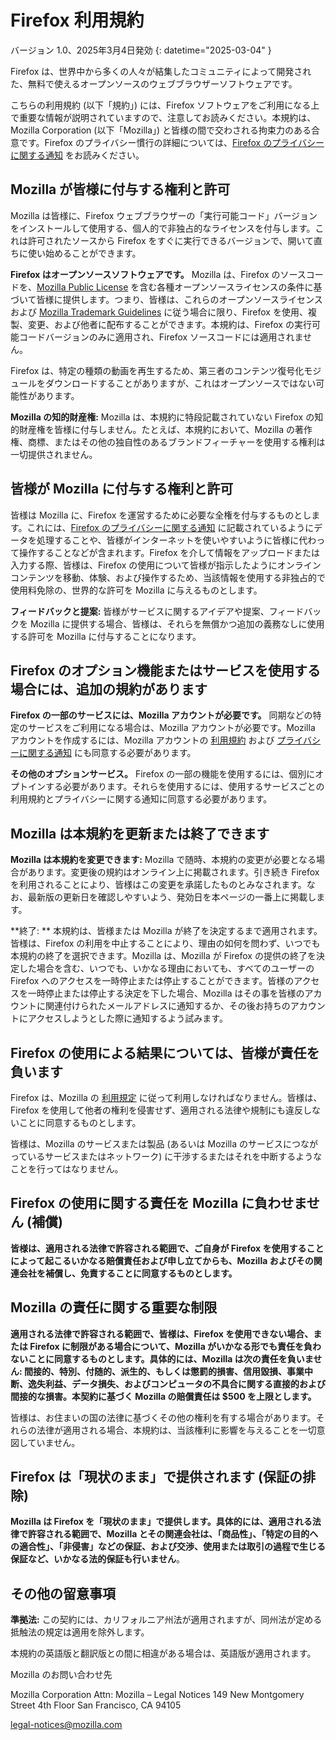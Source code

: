 # Firefox 利用規約

バージョン 1.0、2025年3月4日発効
{: datetime="2025-03-04" }

Firefox は、世界中から多くの人々が結集したコミュニティによって開発された、無料で使えるオープンソースのウェブブラウザーソフトウェアです。

こちらの利用規約 (以下「規約」) には、Firefox ソフトウェアをご利用になる上で重要な情報が説明されていますので、注意してお読みください。本規約は、Mozilla Corporation (以下「Mozilla」) と皆様の間で交わされる拘束力のある合意です。Firefox のプライバシー慣行の詳細については、[Firefox のプライバシーに関する通知](https://www.mozilla.org/privacy/firefox/) をお読みください。

## Mozilla が皆様に付与する権利と許可

Mozilla は皆様に、Firefox ウェブブラウザーの「実行可能コード」バージョンをインストールして使用する、個人的で非独占的なライセンスを付与します。これは許可されたソースから Firefox をすぐに実行できるバージョンで、開いて直ちに使い始めることができます。

**Firefox はオープンソースソフトウェアです。** Mozilla は、Firefox のソースコードを、[Mozilla Public License](https://www.mozilla.org/MPL/) を含む各種オープンソースライセンスの条件に基づいて皆様に提供します。つまり、皆様は、これらのオープンソースライセンスおよび [Mozilla Trademark Guidelines](https://www.mozilla.org/foundation/trademarks/policy/) に従う場合に限り、Firefox を使用、複製、変更、および他者に配布することができます。本規約は、Firefox の実行可能コードバージョンのみに適用され、Firefox ソースコードには適用されません。

Firefox は、特定の種類の動画を再生するため、第三者のコンテンツ復号化モジュールをダウンロードすることがありますが、これはオープンソースではない可能性があります。

**Mozilla の知的財産権:** Mozilla は、本規約に特段記載されていない Firefox の知的財産権を皆様に付与しません。たとえば、本規約において、Mozilla の著作権、商標、またはその他の独自性のあるブランドフィーチャーを使用する権利は一切提供されません。

## 皆様が Mozilla に付与する権利と許可

皆様は Mozilla に、Firefox を運営するために必要な全権を付与するものとします。これには、[Firefox のプライバシーに関する通知](https://www.mozilla.org/privacy/firefox/) に記載されているようにデータを処理することや、皆様がインターネットを使いやすいように皆様に代わって操作することなどが含まれます。Firefox を介して情報をアップロードまたは入力する際、皆様は、Firefox の使用について皆様が指示したようにオンラインコンテンツを移動、体験、および操作するため、当該情報を使用する非独占的で使用料免除の、世界的な許可を Mozilla に与えるものとします。

**フィードバックと提案:** 皆様がサービスに関するアイデアや提案、フィードバックを Mozilla に提供する場合、皆様は、それらを無償かつ追加の義務なしに使用する許可を Mozilla に付与することになります。

## Firefox のオプション機能またはサービスを使用する場合には、追加の規約があります

**Firefox の一部のサービスには、Mozilla アカウントが必要です。** 同期などの特定のサービスをご利用になる場合は、Mozilla アカウントが必要です。Mozilla アカウントを作成するには、Mozilla アカウントの [利用規約](https://www.mozilla.org/about/legal/terms/services/) および [プライバシーに関する通知](https://www.mozilla.org/privacy/mozilla-accounts/) にも同意する必要があります。

**その他のオプションサービス。** Firefox の一部の機能を使用するには、個別にオプトインする必要があります。それらを使用するには、使用するサービスごとの利用規約とプライバシーに関する通知に同意する必要があります。

## Mozilla は本規約を更新または終了できます

**Mozilla は本規約を変更できます:** Mozilla で随時、本規約の変更が必要となる場合があります。変更後の規約はオンライン上に掲載されます。引き続き Firefox を利用されることにより、皆様はこの変更を承諾したものとみなされます。なお、最新版の更新日を確認しやすいよう、発効日を本ページの一番上に掲載します。

**終了: ** 本規約は、皆様または Mozilla が終了を決定するまで適用されます。皆様は、Firefox の利用を中止することにより、理由の如何を問わず、いつでも本規約の終了を選択できます。Mozilla は、Mozilla が Firefox の提供の終了を決定した場合を含む、いつでも、いかなる理由においても、すべてのユーザーの Firefox へのアクセスを一時停止または停止することができます。皆様のアクセスを一時停止または停止する決定を下した場合、Mozilla はその事を皆様のアカウントに関連付けられたメールアドレスに通知するか、その後お持ちのアカウントにアクセスしようとした際に通知するよう試みます。

## Firefox の使用による結果については、皆様が責任を負います

Firefox は、Mozilla の [利用規定](https://www.mozilla.org/about/legal/acceptable-use/) に従って利用しなければなりません。皆様は、Firefox を使用して他者の権利を侵害せず、適用される法律や規制にも違反しないことに同意するものとします。

皆様は、Mozilla のサービスまたは製品 (あるいは Mozilla のサービスにつながっているサービスまたはネットワーク) に干渉するまたはそれを中断するようなことを行ってはなりません。

## Firefox の使用に関する責任を Mozilla に負わせません (補償)

**皆様は、適用される法律で許容される範囲で、ご自身が Firefox を使用することによって起こるいかなる賠償責任および申し立てからも、Mozilla およびその関連会社を補償し、免責することに同意するものとします。**

## Mozilla の責任に関する重要な制限

**適用される法律で許容される範囲で、皆様は、Firefox を使用できない場合、または Firefox に制限がある場合について、Mozilla がいかなる形でも責任を負わないことに同意するものとします。具体的には、Mozilla は次の責任を負いません: 間接的、特別、付随的、派生的、もしくは懲罰的損害、信用毀損、事業中断、逸失利益、データ損失、およびコンピュータの不具合に関する直接的および間接的な損害。本契約に基づく Mozilla の賠償責任は $500 を上限とします。**

皆様は、お住まいの国の法律に基づくその他の権利を有する場合があります。それらの法律が適用される場合、本規約は、当該権利に影響を与えることを一切意図していません。

## Firefox は「現状のまま」で提供されます (保証の排除)

**Mozilla は Firefox を「現状のまま」で提供します。具体的には、適用される法律で許容される範囲で、Mozilla とその関連会社は、「商品性」、「特定の目的への適合性」、「非侵害」などの保証、および交渉、使用または取引の過程で生じる保証など、いかなる法的保証も行いません**。

## その他の留意事項

**準拠法:** この契約には、カリフォルニア州法が適用されますが、同州法が定める抵触法の規定は適用を除外します。

本規約の英語版と翻訳版との間に相違がある場合は、英語版が適用されます。

Mozilla のお問い合わせ先

Mozilla Corporation
Attn: Mozilla – Legal Notices
149 New Montgomery Street
4th Floor
San Francisco, CA 94105

legal-notices@mozilla.com

